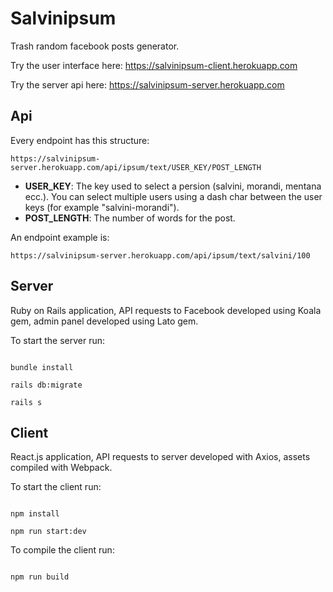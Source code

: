 # Salvinipsum

Trash random facebook posts generator.

Try the user interface here: https://salvinipsum-client.herokuapp.com

Try the server api here: https://salvinipsum-server.herokuapp.com

## Api

Every endpoint has this structure:

```text
https://salvinipsum-server.herokuapp.com/api/ipsum/text/USER_KEY/POST_LENGTH
```

- **USER_KEY**: The key used to select a persion (salvini, morandi, mentana ecc.). You can select multiple users using a dash char between the user keys (for example "salvini-morandi").
- **POST_LENGTH**: The number of words for the post.

An endpoint example is:

```text
https://salvinipsum-server.herokuapp.com/api/ipsum/text/salvini/100
```

## Server

Ruby on Rails application, API requests to Facebook developed using Koala gem, admin panel developed using Lato gem.

To start the server run:

```console

bundle install

rails db:migrate

rails s

```

## Client

React.js application, API requests to server developed with Axios, assets compiled with Webpack.

To start the client run:

```console

npm install

npm run start:dev

```

To compile the client run:

```console

npm run build

```